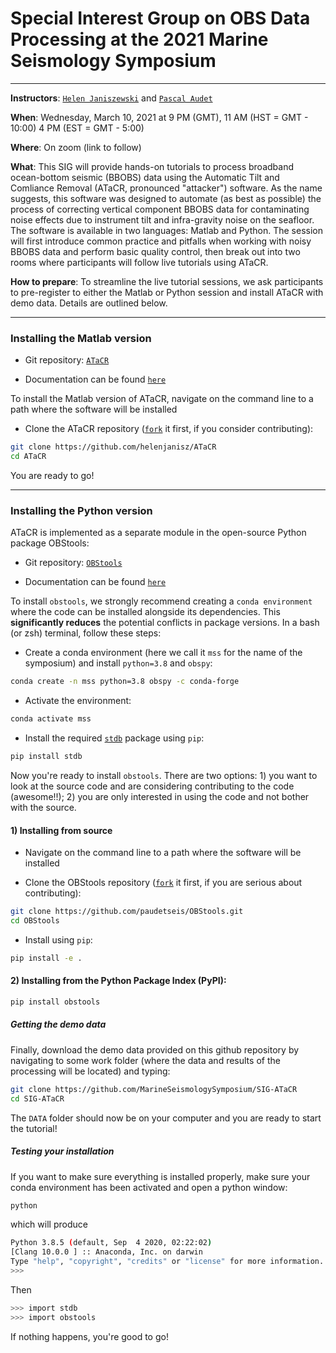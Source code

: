 # Special Interest Group on OBS Data Processing at the 2021 Marine Seismology Symposium

---

**Instructors**: [`Helen Janiszewski`](https://helenjaniszewski.squarespace.com) and [`Pascal Audet`](https://www.uogeophysics.com/authors/admin/)

**When**: Wednesday, March 10, 2021 at 9 PM (GMT), 11 AM (HST = GMT - 10:00) 4 PM (EST = GMT - 5:00)

**Where**: On zoom (link to follow)

**What**: This SIG will provide hands-on tutorials to process broadband ocean-bottom seismic (BBOBS) data using the Automatic Tilt and Comliance Removal (ATaCR, pronounced "attacker") software. As the name suggests, this software was designed to automate (as best as possible) the process of correcting vertical component BBOBS data for contaminating noise effects due to instrument tilt and infra-gravity noise on the seafloor. The software is available in two languages: Matlab and Python. The session will first introduce common practice and pitfalls when working with noisy BBOBS data and perform basic quality control, then break out into two rooms where participants will follow live tutorials using ATaCR. 

**How to prepare**: To streamline the live tutorial sessions, we ask participants to pre-register to either the Matlab or Python session and install ATaCR with demo data. Details are outlined below.

---

### Installing the Matlab version

- Git repository: [`ATaCR`](https://github.com/helenjanisz/ATaCR)

- Documentation can be found [`here`](https://github.com/helenjanisz/ATaCR/blob/master/ATaCR_Manual.pdf)

To install the Matlab version of ATaCR, navigate on the command line to a path where the software will be installed

- Clone the ATaCR repository ([`fork`](https://docs.github.com/en/github/getting-started-with-github/fork-a-repo) it first, if you consider contributing):

```bash
git clone https://github.com/helenjanisz/ATaCR
cd ATaCR
```

You are ready to go!

---

### Installing the Python version

ATaCR is implemented as a separate module in the open-source Python package OBStools:

- Git repository: [`OBStools`](https://github.com/nfsi-canada/OBStools)

- Documentation can be found [`here`](https://nfsi-canada.github.io/OBStools/)

To install `obstools`, we strongly recommend creating a `conda environment` where the code can be installed alongside its dependencies. This **significantly reduces** the potential conflicts in package versions. In a bash (or zsh) terminal, follow these steps:

- Create a conda environment (here we call it `mss` for the name of the symposium) and install `python=3.8` and `obspy`:

```bash
conda create -n mss python=3.8 obspy -c conda-forge
```

- Activate the environment:

```bash
conda activate mss
```

- Install the required [`stdb`](https://github.com/schaefferaj/StDb) package using `pip`:

```bash
pip install stdb
```

Now you're ready to install `obstools`. There are two options: 1) you want to look at the source code and are considering contributing to the code (awesome!!); 2) you are only interested in using the code and not bother with the source.

#### 1) Installing from source

- Navigate on the command line to a path where the software will be installed

- Clone the OBStools repository ([`fork`](https://docs.github.com/en/github/getting-started-with-github/fork-a-repo) it first, if you are serious about contributing):

```bash
git clone https://github.com/paudetseis/OBStools.git
cd OBStools
```

- Install using `pip`:

```bash
pip install -e .
```

#### 2) Installing from the Python Package Index (PyPI):

```bash
pip install obstools
```

##### Getting the demo data

Finally, download the demo data provided on this github repository by navigating to some work folder (where the data and results of the processing will be located) and typing:

```bash
git clone https://github.com/MarineSeismologySymposium/SIG-ATaCR
cd SIG-ATaCR
```

The `DATA` folder should now be on your computer and you are ready to start the tutorial!

##### Testing your installation

If you want to make sure everything is installed properly, make sure your conda environment has been activated and open a python window:

```bash
python
```

which will produce 

```bash
Python 3.8.5 (default, Sep  4 2020, 02:22:02) 
[Clang 10.0.0 ] :: Anaconda, Inc. on darwin
Type "help", "copyright", "credits" or "license" for more information.
>>> 
```

Then

```bash
>>> import stdb
>>> import obstools
```

If nothing happens, you're good to go!

